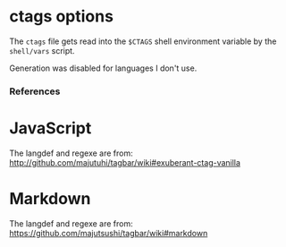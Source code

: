 # ctags options

The `ctags` file gets read into the `$CTAGS` shell environment variable by
the `shell/vars` script.

Generation was disabled for languages I don't use.

### References

# JavaScript

The langdef and regexe are from:
http://github.com/majutuhi/tagbar/wiki#exuberant-ctag-vanilla

# Markdown

The langdef and regexe are from:
https://github.com/majutsushi/tagbar/wiki#markdown


